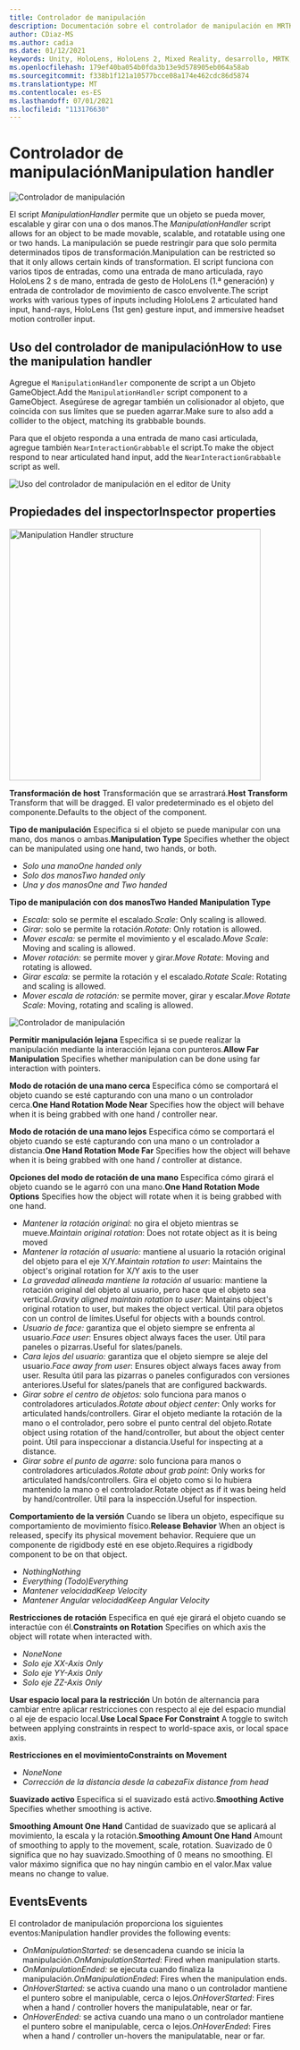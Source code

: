 ```yaml
---
title: Controlador de manipulación
description: Documentación sobre el controlador de manipulación en MRTK
author: CDiaz-MS
ms.author: cadia
ms.date: 01/12/2021
keywords: Unity, HoloLens, HoloLens 2, Mixed Reality, desarrollo, MRTK, manipulación,
ms.openlocfilehash: 179ef40ba054b0fda3b13e9d578905eb064a58ab
ms.sourcegitcommit: f338b1f121a10577bcce08a174e462cdc86d5874
ms.translationtype: MT
ms.contentlocale: es-ES
ms.lasthandoff: 07/01/2021
ms.locfileid: "113176630"
---
```

# <a name="manipulation-handler"></a><span data-ttu-id="5aee7-104">Controlador de manipulación</span><span class="sxs-lookup"><span data-stu-id="5aee7-104">Manipulation handler</span></span>

![Controlador de manipulación](../images/manipulation-handler/MRTK_Manipulation_Main.png)

<span data-ttu-id="5aee7-106">El script *ManipulationHandler* permite que un objeto se pueda mover, escalable y girar con una o dos manos.</span><span class="sxs-lookup"><span data-stu-id="5aee7-106">The *ManipulationHandler* script allows for an object to be made movable, scalable, and rotatable using one or two hands.</span></span> <span data-ttu-id="5aee7-107">La manipulación se puede restringir para que solo permita determinados tipos de transformación.</span><span class="sxs-lookup"><span data-stu-id="5aee7-107">Manipulation can be restricted so that it only allows certain kinds of transformation.</span></span> <span data-ttu-id="5aee7-108">El script funciona con varios tipos de entradas, como una entrada de mano articulada, rayo HoloLens 2 s de mano, entrada de gesto de HoloLens (1.ª generación) y entrada de controlador de movimiento de casco envolvente.</span><span class="sxs-lookup"><span data-stu-id="5aee7-108">The script works with various types of inputs including HoloLens 2 articulated hand input, hand-rays, HoloLens (1st gen) gesture input, and immersive headset motion controller input.</span></span>

## <a name="how-to-use-the-manipulation-handler"></a><span data-ttu-id="5aee7-109">Uso del controlador de manipulación</span><span class="sxs-lookup"><span data-stu-id="5aee7-109">How to use the manipulation handler</span></span>

<span data-ttu-id="5aee7-110">Agregue el `ManipulationHandler` componente de script a un Objeto GameObject.</span><span class="sxs-lookup"><span data-stu-id="5aee7-110">Add the `ManipulationHandler` script component to a GameObject.</span></span> <span data-ttu-id="5aee7-111">Asegúrese de agregar también un colisionador al objeto, que coincida con sus límites que se pueden agarrar.</span><span class="sxs-lookup"><span data-stu-id="5aee7-111">Make sure to also add a collider to the object, matching its grabbable bounds.</span></span>

<span data-ttu-id="5aee7-112">Para que el objeto responda a una entrada de mano casi articulada, agregue también `NearInteractionGrabbable` el script.</span><span class="sxs-lookup"><span data-stu-id="5aee7-112">To make the object respond to near articulated hand input, add the `NearInteractionGrabbable` script as well.</span></span>

![Uso del controlador de manipulación en el editor de Unity](../images/manipulation-handler/MRTK_ManipulationHandler_Howto.png)

## <a name="inspector-properties"></a><span data-ttu-id="5aee7-114">Propiedades del inspector</span><span class="sxs-lookup"><span data-stu-id="5aee7-114">Inspector properties</span></span>

<img src="../images/manipulation-handler/MRTK_ManipulationHandler_Structure.png" width="450" alt="Manipulation Handler structure">

<span data-ttu-id="5aee7-115">**Transformación de host** Transformación que se arrastrará.</span><span class="sxs-lookup"><span data-stu-id="5aee7-115">**Host Transform** Transform that will be dragged.</span></span> <span data-ttu-id="5aee7-116">El valor predeterminado es el objeto del componente.</span><span class="sxs-lookup"><span data-stu-id="5aee7-116">Defaults to the object of the component.</span></span>

<span data-ttu-id="5aee7-117">**Tipo de manipulación** Especifica si el objeto se puede manipular con una mano, dos manos o ambas.</span><span class="sxs-lookup"><span data-stu-id="5aee7-117">**Manipulation Type** Specifies whether the object can be manipulated using one hand, two hands, or both.</span></span>

* <span data-ttu-id="5aee7-118">*Solo una mano*</span><span class="sxs-lookup"><span data-stu-id="5aee7-118">*One handed only*</span></span>
* <span data-ttu-id="5aee7-119">*Solo dos manos*</span><span class="sxs-lookup"><span data-stu-id="5aee7-119">*Two handed only*</span></span>
* <span data-ttu-id="5aee7-120">*Una y dos manos*</span><span class="sxs-lookup"><span data-stu-id="5aee7-120">*One and Two handed*</span></span>

<span data-ttu-id="5aee7-121">**Tipo de manipulación con dos manos**</span><span class="sxs-lookup"><span data-stu-id="5aee7-121">**Two Handed Manipulation Type**</span></span>

* <span data-ttu-id="5aee7-122">*Escala:* solo se permite el escalado.</span><span class="sxs-lookup"><span data-stu-id="5aee7-122">*Scale*: Only scaling is allowed.</span></span>
* <span data-ttu-id="5aee7-123">*Girar:* solo se permite la rotación.</span><span class="sxs-lookup"><span data-stu-id="5aee7-123">*Rotate*: Only rotation is allowed.</span></span>
* <span data-ttu-id="5aee7-124">*Mover escala:* se permite el movimiento y el escalado.</span><span class="sxs-lookup"><span data-stu-id="5aee7-124">*Move Scale*: Moving and scaling is allowed.</span></span>
* <span data-ttu-id="5aee7-125">*Mover rotación:* se permite mover y girar.</span><span class="sxs-lookup"><span data-stu-id="5aee7-125">*Move Rotate*: Moving and rotating is allowed.</span></span>
* <span data-ttu-id="5aee7-126">*Girar escala:* se permite la rotación y el escalado.</span><span class="sxs-lookup"><span data-stu-id="5aee7-126">*Rotate Scale*: Rotating and scaling is allowed.</span></span>
* <span data-ttu-id="5aee7-127">*Mover escala de rotación:* se permite mover, girar y escalar.</span><span class="sxs-lookup"><span data-stu-id="5aee7-127">*Move Rotate Scale*: Moving, rotating and scaling is allowed.</span></span>

![Controlador de manipulación](../images/manipulation-handler/MRTK_ManipulationHandler_TwoHanded.jpg)

<span data-ttu-id="5aee7-129">**Permitir manipulación lejana** Especifica si se puede realizar la manipulación mediante la interacción lejana con punteros.</span><span class="sxs-lookup"><span data-stu-id="5aee7-129">**Allow Far Manipulation** Specifies whether manipulation can be done using far interaction with pointers.</span></span>

<span data-ttu-id="5aee7-130">**Modo de rotación de una mano cerca** Especifica cómo se comportará el objeto cuando se esté capturando con una mano o un controlador cerca.</span><span class="sxs-lookup"><span data-stu-id="5aee7-130">**One Hand Rotation Mode Near** Specifies how the object will behave when it is being grabbed with one hand / controller near.</span></span>

<span data-ttu-id="5aee7-131">**Modo de rotación de una mano lejos** Especifica cómo se comportará el objeto cuando se esté capturando con una mano o un controlador a distancia.</span><span class="sxs-lookup"><span data-stu-id="5aee7-131">**One Hand Rotation Mode Far** Specifies how the object will behave when it is being grabbed with one hand / controller at distance.</span></span>

<span data-ttu-id="5aee7-132">**Opciones del modo de rotación de una mano** Especifica cómo girará el objeto cuando se le agarró con una mano.</span><span class="sxs-lookup"><span data-stu-id="5aee7-132">**One Hand Rotation Mode Options** Specifies how the object will rotate when it is being grabbed with one hand.</span></span>

* <span data-ttu-id="5aee7-133">*Mantener la rotación original:* no gira el objeto mientras se mueve.</span><span class="sxs-lookup"><span data-stu-id="5aee7-133">*Maintain original rotation*: Does not rotate object as it is being moved</span></span>
* <span data-ttu-id="5aee7-134">*Mantener la rotación al usuario:* mantiene al usuario la rotación original del objeto para el eje X/Y.</span><span class="sxs-lookup"><span data-stu-id="5aee7-134">*Maintain rotation to user*: Maintains the object's original rotation for X/Y axis to the user</span></span>
* <span data-ttu-id="5aee7-135">*La gravedad alineada mantiene la rotación al* usuario: mantiene la rotación original del objeto al usuario, pero hace que el objeto sea vertical.</span><span class="sxs-lookup"><span data-stu-id="5aee7-135">*Gravity aligned maintain rotation to user*: Maintains object's original rotation to user, but makes the object vertical.</span></span> <span data-ttu-id="5aee7-136">Útil para objetos con un control de límites.</span><span class="sxs-lookup"><span data-stu-id="5aee7-136">Useful for objects with a bounds control.</span></span>
* <span data-ttu-id="5aee7-137">*Usuario de face:* garantiza que el objeto siempre se enfrenta al usuario.</span><span class="sxs-lookup"><span data-stu-id="5aee7-137">*Face user*: Ensures object always faces the user.</span></span> <span data-ttu-id="5aee7-138">Útil para paneles o pizarras.</span><span class="sxs-lookup"><span data-stu-id="5aee7-138">Useful for slates/panels.</span></span>
* <span data-ttu-id="5aee7-139">*Cara lejos del usuario:* garantiza que el objeto siempre se aleje del usuario.</span><span class="sxs-lookup"><span data-stu-id="5aee7-139">*Face away from user*: Ensures object always faces away from user.</span></span> <span data-ttu-id="5aee7-140">Resulta útil para las pizarras o paneles configurados con versiones anteriores.</span><span class="sxs-lookup"><span data-stu-id="5aee7-140">Useful for slates/panels that are configured backwards.</span></span>
* <span data-ttu-id="5aee7-141">*Girar sobre el centro de objetos:* solo funciona para manos o controladores articulados.</span><span class="sxs-lookup"><span data-stu-id="5aee7-141">*Rotate about object center*:  Only works for articulated hands/controllers.</span></span> <span data-ttu-id="5aee7-142">Girar el objeto mediante la rotación de la mano o el controlador, pero sobre el punto central del objeto.</span><span class="sxs-lookup"><span data-stu-id="5aee7-142">Rotate object using rotation of the hand/controller, but about the object center point.</span></span> <span data-ttu-id="5aee7-143">Útil para inspeccionar a distancia.</span><span class="sxs-lookup"><span data-stu-id="5aee7-143">Useful for inspecting at a distance.</span></span>
* <span data-ttu-id="5aee7-144">*Girar sobre el punto de agarre:* solo funciona para manos o controladores articulados.</span><span class="sxs-lookup"><span data-stu-id="5aee7-144">*Rotate about grab point*:  Only works for articulated hands/controllers.</span></span> <span data-ttu-id="5aee7-145">Gira el objeto como si lo hubiera mantenido la mano o el controlador.</span><span class="sxs-lookup"><span data-stu-id="5aee7-145">Rotate object as if it was being held by hand/controller.</span></span> <span data-ttu-id="5aee7-146">Útil para la inspección.</span><span class="sxs-lookup"><span data-stu-id="5aee7-146">Useful for inspection.</span></span>

<span data-ttu-id="5aee7-147">**Comportamiento de la versión** Cuando se libera un objeto, especifique su comportamiento de movimiento físico.</span><span class="sxs-lookup"><span data-stu-id="5aee7-147">**Release Behavior** When an object is released, specify its physical movement behavior.</span></span> <span data-ttu-id="5aee7-148">Requiere que un componente de rigidbody esté en ese objeto.</span><span class="sxs-lookup"><span data-stu-id="5aee7-148">Requires a rigidbody component to be on that object.</span></span>

* <span data-ttu-id="5aee7-149">*Nothing*</span><span class="sxs-lookup"><span data-stu-id="5aee7-149">*Nothing*</span></span>
* <span data-ttu-id="5aee7-150">*Everything (Todo)*</span><span class="sxs-lookup"><span data-stu-id="5aee7-150">*Everything*</span></span>
* <span data-ttu-id="5aee7-151">*Mantener velocidad*</span><span class="sxs-lookup"><span data-stu-id="5aee7-151">*Keep Velocity*</span></span>
* <span data-ttu-id="5aee7-152">*Mantener Angular velocidad*</span><span class="sxs-lookup"><span data-stu-id="5aee7-152">*Keep Angular Velocity*</span></span>

<span data-ttu-id="5aee7-153">**Restricciones de rotación** Especifica en qué eje girará el objeto cuando se interactúe con él.</span><span class="sxs-lookup"><span data-stu-id="5aee7-153">**Constraints on Rotation** Specifies on which axis the object will rotate when interacted with.</span></span>

* <span data-ttu-id="5aee7-154">*None*</span><span class="sxs-lookup"><span data-stu-id="5aee7-154">*None*</span></span>
* <span data-ttu-id="5aee7-155">*Solo eje X*</span><span class="sxs-lookup"><span data-stu-id="5aee7-155">*X-Axis Only*</span></span>
* <span data-ttu-id="5aee7-156">*Solo eje Y*</span><span class="sxs-lookup"><span data-stu-id="5aee7-156">*Y-Axis Only*</span></span>
* <span data-ttu-id="5aee7-157">*Solo eje Z*</span><span class="sxs-lookup"><span data-stu-id="5aee7-157">*Z-Axis Only*</span></span>

<span data-ttu-id="5aee7-158">**Usar espacio local para la restricción** Un botón de alternancia para cambiar entre aplicar restricciones con respecto al eje del espacio mundial o al eje de espacio local.</span><span class="sxs-lookup"><span data-stu-id="5aee7-158">**Use Local Space For Constraint** A toggle to switch between applying constraints in respect to world-space axis, or local space axis.</span></span>

<span data-ttu-id="5aee7-159">**Restricciones en el movimiento**</span><span class="sxs-lookup"><span data-stu-id="5aee7-159">**Constraints on Movement**</span></span>

* <span data-ttu-id="5aee7-160">*None*</span><span class="sxs-lookup"><span data-stu-id="5aee7-160">*None*</span></span>
* <span data-ttu-id="5aee7-161">*Corrección de la distancia desde la cabeza*</span><span class="sxs-lookup"><span data-stu-id="5aee7-161">*Fix distance from head*</span></span>

<span data-ttu-id="5aee7-162">**Suavizado activo** Especifica si el suavizado está activo.</span><span class="sxs-lookup"><span data-stu-id="5aee7-162">**Smoothing Active** Specifies whether smoothing is active.</span></span>

<span data-ttu-id="5aee7-163">**Smoothing Amount One Hand** Cantidad de suavizado que se aplicará al movimiento, la escala y la rotación.</span><span class="sxs-lookup"><span data-stu-id="5aee7-163">**Smoothing Amount One Hand** Amount of smoothing to apply to the movement, scale, rotation.</span></span> <span data-ttu-id="5aee7-164">Suavizado de 0 significa que no hay suavizado.</span><span class="sxs-lookup"><span data-stu-id="5aee7-164">Smoothing of 0 means no smoothing.</span></span> <span data-ttu-id="5aee7-165">El valor máximo significa que no hay ningún cambio en el valor.</span><span class="sxs-lookup"><span data-stu-id="5aee7-165">Max value means no change to value.</span></span>

## <a name="events"></a><span data-ttu-id="5aee7-166">Events</span><span class="sxs-lookup"><span data-stu-id="5aee7-166">Events</span></span>

<span data-ttu-id="5aee7-167">El controlador de manipulación proporciona los siguientes eventos:</span><span class="sxs-lookup"><span data-stu-id="5aee7-167">Manipulation handler provides the following events:</span></span>

* <span data-ttu-id="5aee7-168">*OnManipulationStarted:* se desencadena cuando se inicia la manipulación.</span><span class="sxs-lookup"><span data-stu-id="5aee7-168">*OnManipulationStarted*: Fired when manipulation starts.</span></span>
* <span data-ttu-id="5aee7-169">*OnManipulationEnded:* se ejecuta cuando finaliza la manipulación.</span><span class="sxs-lookup"><span data-stu-id="5aee7-169">*OnManipulationEnded*: Fires when the manipulation ends.</span></span>
* <span data-ttu-id="5aee7-170">*OnHoverStarted:* se activa cuando una mano o un controlador mantiene el puntero sobre el manipulable, cerca o lejos.</span><span class="sxs-lookup"><span data-stu-id="5aee7-170">*OnHoverStarted*: Fires when a hand / controller hovers the manipulatable, near or far.</span></span>
* <span data-ttu-id="5aee7-171">*OnHoverEnded:* se activa cuando una mano o un controlador mantiene el puntero sobre el manipulable, cerca o lejos.</span><span class="sxs-lookup"><span data-stu-id="5aee7-171">*OnHoverEnded*: Fires when a hand / controller un-hovers the manipulatable, near or far.</span></span>
